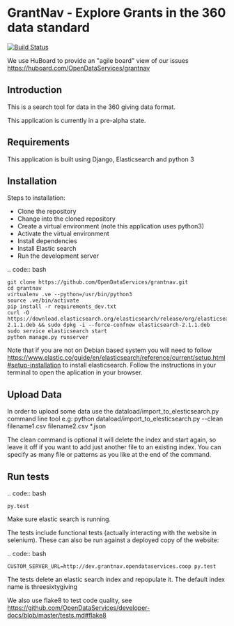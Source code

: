 GrantNav - Explore Grants in the 360 data standard
==================================================

[![Build Status](https://travis-ci.org/OpenDataServices/grantnav.svg?branch=master)](https://travis-ci.org/OpenDataServices/grantnav)

We use HuBoard to provide an "agile board" view of our issues https://huboard.com/OpenDataServices/grantnav

Introduction
------------

This is a search tool for data in the 360 giving data format.

This application is currently in a pre-alpha state.

Requirements
------------
This application is built using Django, Elasticsearch and python 3

Installation
------------
Steps to installation:

* Clone the repository
* Change into the cloned repository
* Create a virtual environment (note this application uses python3)
* Activate the virtual environment
* Install dependencies
* Install Elastic search
* Run the development server

.. code:: bash

    git clone https://github.com/OpenDataServices/grantnav.git
    cd grantnav
    virtualenv .ve --python=/usr/bin/python3
    source .ve/bin/activate
    pip install -r requirements_dev.txt
    curl -O https://download.elasticsearch.org/elasticsearch/release/org/elasticsearch/distribution/deb/elasticsearch/2.1.1/elasticsearch-2.1.1.deb && sudo dpkg -i --force-confnew elasticsearch-2.1.1.deb
    sudo service elasticsearch start
    python manage.py runserver

Note that if you are not on Debian based system you will need to follow https://www.elastic.co/guide/en/elasticsearch/reference/current/setup.html#setup-installation to install elasticsearch.
Follow the instructions in your terminal to open the aplication in your browser.

Upload Data
------------

In order to upload some data use the dataload/import_to_elesticsearch.py command line tool e.g:
    python dataload/import_to_elesticsearch.py --clean filename1.csv filename2.csv *.json

The clean command is optional it will delete the index and start again, so leave it off if you want to add just another file to an existing index.
You can specify as many file or patterns as you like at the end of the command.


Run tests
------------

.. code:: bash

    py.test

Make sure elastic search is running.

The tests include functional tests (actually interacting with the website in selenium). These can also be run against a deployed copy of the website:

.. code:: bash

    CUSTOM_SERVER_URL=http://dev.grantnav.opendataservices.coop py.test

The tests delete an elastic search index and repopulate it.  The default index name is threesixtygiving


We also use flake8 to test code quality, see https://github.com/OpenDataServices/developer-docs/blob/master/tests.md#flake8 

